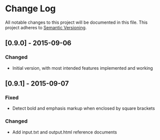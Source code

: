 # Change Log
All notable changes to this project will be documented in this file.
This project adheres to [Semantic Versioning](http://semver.org/).

## [0.9.0] - 2015-09-06
### Changed
- Initial version, with most intended features implemented and working

## [0.9.1] - 2015-09-07
### Fixed
- Detect bold and emphasis markup when enclosed by square brackets

### Changed
- Add input.txt and output.html reference documents


